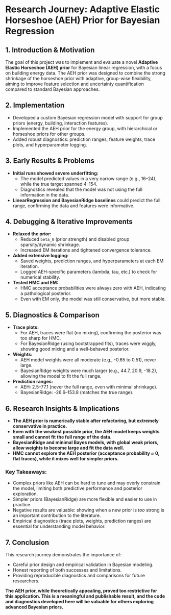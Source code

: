 # Research Journey: Adaptive Elastic Horseshoe (AEH) Prior for Bayesian Regression

## 1. Introduction & Motivation

The goal of this project was to implement and evaluate a novel **Adaptive Elastic Horseshoe (AEH) prior** for Bayesian linear regression, with a focus on building energy data. The AEH prior was designed to combine the strong shrinkage of the horseshoe prior with adaptive, group-wise flexibility, aiming to improve feature selection and uncertainty quantification compared to standard Bayesian approaches.

## 2. Implementation

- Developed a custom Bayesian regression model with support for group priors (energy, building, interaction features).
- Implemented the AEH prior for the energy group, with hierarchical or horseshoe priors for other groups.
- Added robust diagnostics: prediction ranges, feature weights, trace plots, and hyperparameter logging.

## 3. Early Results & Problems

- **Initial runs showed severe underfitting:**
  - The model predicted values in a very narrow range (e.g., 16–24), while the true target spanned 4–154.
  - Diagnostics revealed that the model was not using the full information in the data.
- **LinearRegression and BayesianRidge baselines** could predict the full range, confirming the data and features were informative.

## 4. Debugging & Iterative Improvements

- **Relaxed the prior:**
  - Reduced `beta_0` (prior strength) and disabled group sparsity/dynamic shrinkage.
  - Increased EM iterations and tightened convergence tolerance.
- **Added extensive logging:**
  - Saved weights, prediction ranges, and hyperparameters at each EM iteration.
  - Logged AEH-specific parameters (lambda, tau, etc.) to check for numerical stability.
- **Tested HMC and EM:**
  - HMC acceptance probabilities were always zero with AEH, indicating a pathological posterior.
  - Even with EM only, the model was still conservative, but more stable.

## 5. Diagnostics & Comparison

- **Trace plots:**
  - For AEH, traces were flat (no mixing), confirming the posterior was too sharp for HMC.
  - For BayesianRidge (using bootstrapped fits), traces were wiggly, showing good mixing and a well-behaved posterior.
- **Weights:**
  - AEH model weights were all moderate (e.g., -0.65 to 0.51), never large.
  - BayesianRidge weights were much larger (e.g., 44.7, 20.9, -18.2), allowing the model to fit the full range.
- **Prediction ranges:**
  - AEH: 2.5–77.1 (never the full range, even with minimal shrinkage).
  - BayesianRidge: -26.6–153.8 (matches the true range).

## 6. Research Insights & Implications

- **The AEH prior is numerically stable after refactoring, but extremely conservative in practice.**
- **Even with the weakest possible prior, the AEH model keeps weights small and cannot fit the full range of the data.**
- **BayesianRidge and minimal Bayes models, with global weak priors, allow weights to become large and fit the data well.**
- **HMC cannot explore the AEH posterior (acceptance probability ≈ 0, flat traces), while it mixes well for simpler priors.**

### **Key Takeaways:**
- Complex priors like AEH can be hard to tune and may overly constrain the model, limiting both predictive performance and posterior exploration.
- Simpler priors (BayesianRidge) are more flexible and easier to use in practice.
- Negative results are valuable: showing when a new prior is *too* strong is an important contribution to the literature.
- Empirical diagnostics (trace plots, weights, prediction ranges) are essential for understanding model behavior.

## 7. Conclusion

This research journey demonstrates the importance of:
- Careful prior design and empirical validation in Bayesian modeling.
- Honest reporting of both successes and limitations.
- Providing reproducible diagnostics and comparisons for future researchers.

**The AEH prior, while theoretically appealing, proved too restrictive for this application. This is a meaningful and publishable result, and the code and diagnostics developed here will be valuable for others exploring advanced Bayesian priors.** 